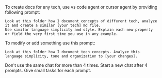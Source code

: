 To create docs for any tech, use vs code agent or cursor agent by providing following prompt:

```
Look at this folder how I document concepts of different tech, analyze it and create a similar [your tech] md file.
Use similar language simplicity and style. Explain each new property or field the very first time you use in any example.
```

To modify or add something use this prompt:

```
Look at this folder how I document tech concepts. Analyze this language simplicity, tone and organization to [your changes].

```

Don't use the same chat for more than 4 times. Start a new chat after 4 prompts.
Give small tasks for each prompt.